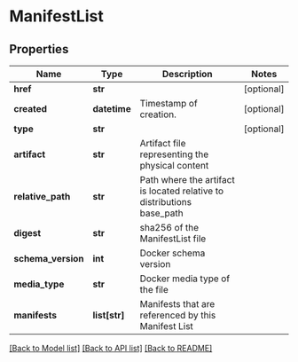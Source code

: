 # ManifestList

## Properties
Name | Type | Description | Notes
------------ | ------------- | ------------- | -------------
**href** | **str** |  | [optional] 
**created** | **datetime** | Timestamp of creation. | [optional] 
**type** | **str** |  | [optional] 
**artifact** | **str** | Artifact file representing the physical content | 
**relative_path** | **str** | Path where the artifact is located relative to distributions base_path | 
**digest** | **str** | sha256 of the ManifestList file | 
**schema_version** | **int** | Docker schema version | 
**media_type** | **str** | Docker media type of the file | 
**manifests** | **list[str]** | Manifests that are referenced by this Manifest List | 

[[Back to Model list]](../README.md#documentation-for-models) [[Back to API list]](../README.md#documentation-for-api-endpoints) [[Back to README]](../README.md)



